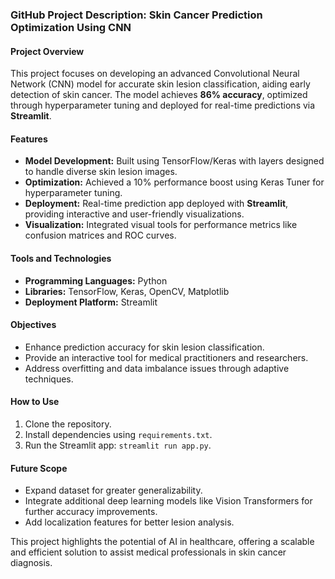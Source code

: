 ### GitHub Project Description: **Skin Cancer Prediction Optimization Using CNN**

#### Project Overview  
This project focuses on developing an advanced Convolutional Neural Network (CNN) model for accurate skin lesion classification, aiding early detection of skin cancer. The model achieves **86% accuracy**, optimized through hyperparameter tuning and deployed for real-time predictions via **Streamlit**.

#### Features  
- **Model Development:** Built using TensorFlow/Keras with layers designed to handle diverse skin lesion images.  
- **Optimization:** Achieved a 10% performance boost using Keras Tuner for hyperparameter tuning.  
- **Deployment:** Real-time prediction app deployed with **Streamlit**, providing interactive and user-friendly visualizations.  
- **Visualization:** Integrated visual tools for performance metrics like confusion matrices and ROC curves.  

#### Tools and Technologies  
- **Programming Languages:** Python  
- **Libraries:** TensorFlow, Keras, OpenCV, Matplotlib  
- **Deployment Platform:** Streamlit  

#### Objectives  
- Enhance prediction accuracy for skin lesion classification.  
- Provide an interactive tool for medical practitioners and researchers.  
- Address overfitting and data imbalance issues through adaptive techniques.  

#### How to Use  
1. Clone the repository.  
2. Install dependencies using `requirements.txt`.  
3. Run the Streamlit app: `streamlit run app.py`.  

#### Future Scope  
- Expand dataset for greater generalizability.  
- Integrate additional deep learning models like Vision Transformers for further accuracy improvements.  
- Add localization features for better lesion analysis.  

This project highlights the potential of AI in healthcare, offering a scalable and efficient solution to assist medical professionals in skin cancer diagnosis.
